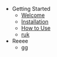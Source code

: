 - Getting Started
	- [Welcome](README.md)
	- [Installation](getting-started.md)
	- [How to Use](guides.md)
	- [ruk](https://google.com)
- Reeee
	- [gg](README.md)